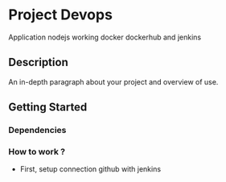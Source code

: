 # Project Devops

 Application nodejs working docker dockerhub and jenkins

## Description

An in-depth paragraph about your project and overview of use.

## Getting Started

### Dependencies
### How to work ?

* First, setup connection github with jenkins




